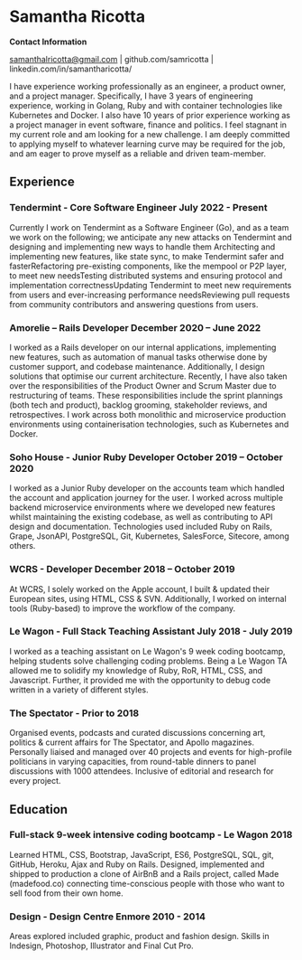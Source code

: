 # Samantha Ricotta

**Contact Information**

samanthalricotta@gmail.com | github.com/samricotta | linkedin.com/in/samantharicotta/

I have experience working professionally as an engineer, a product owner, and a project manager. Specifically, I have 3 years of engineering experience, working in Golang, Ruby and with container technologies like Kubernetes and Docker. I also have 10 years of prior experience working as a project manager in event software, finance and politics. I feel stagnant in my current role and am looking for a new challenge. I am deeply committed to applying myself to whatever learning curve may be required for the job, and am eager to prove myself as a reliable and driven team-member. 

## Experience
### Tendermint - Core Software Engineer July 2022 - Present
Currently I work on Tendermint as a Software Engineer (Go), and as a team we work on the following; we anticipate any new attacks on Tendermint and designing and implementing new ways to handle them Architecting and implementing new features, like state sync, to make Tendermint safer and fasterRefactoring pre-existing components, like the mempool or P2P layer, to meet new needsTesting distributed systems and ensuring protocol and implementation correctnessUpdating Tendermint to meet new requirements from users and ever-increasing performance needsReviewing pull requests from community contributors and answering questions from users.

### Amorelie – Rails Developer December 2020 – June 2022
I worked as a Rails developer on our internal applications, implementing new features, such as automation of manual tasks otherwise done by customer support, and codebase maintenance. Additionally, I design solutions that optimise our current architecture. Recently, I have also taken over the responsibilities of the Product Owner and Scrum Master due to restructuring of teams. These responsibilities include the sprint plannings (both tech and product), backlog grooming, stakeholder reviews, and retrospectives. I work across both monolithic and microservice production environments using containerisation technologies, such as Kubernetes and Docker.

### Soho House - Junior Ruby Developer October 2019 – October 2020
I worked as a Junior Ruby developer on the accounts team which handled the account and application journey for the user. I worked across multiple backend microservice environments where we developed new features whilst maintaining the existing codebase, as well as contributing to API design and documentation. Technologies used included Ruby on Rails, Grape, JsonAPI, PostgreSQL, Git, Kubernetes, SalesForce, Sitecore, among others.

### WCRS - Developer December 2018 – October 2019
At WCRS, I solely worked on the Apple account, I built & updated their European sites, using HTML, CSS & SVN. Additionally, I worked on internal tools (Ruby-based) to improve the workflow of the company.

### Le Wagon - Full Stack Teaching Assistant July 2018 - July 2019
I worked as a teaching assistant on Le Wagon's 9 week coding bootcamp, helping students solve challenging coding problems. Being a Le Wagon TA allowed me to solidify my knowledge of Ruby, RoR, HTML, CSS, and Javascript. Further, it provided me with the opportunity to debug code written in a variety of different styles.

### The Spectator - Prior to 2018
Organised events, podcasts and curated discussions concerning art, politics & current affairs for The Spectator, and Apollo magazines. Personally liaised and managed over 40 projects and events for high-profile politicians in varying capacities, from round-table dinners to panel discussions with 1000 attendees. Inclusive of editorial and research for every project.

## Education

### Full-stack 9-week intensive coding bootcamp - Le Wagon 2018
Learned HTML, CSS, Bootstrap, JavaScript, ES6, PostgreSQL, SQL, git, GitHub, Heroku, Ajax and Ruby on Rails. Designed, implemented and shipped to production a clone of AirBnB and a Rails project, called Made (madefood.co) connecting time-conscious people with those who want to sell food from their own home.

### Design - Design Centre Enmore 2010 - 2014
Areas explored included graphic, product and fashion design. Skills in Indesign, Photoshop, Illustrator and Final Cut Pro.

